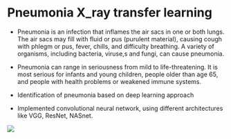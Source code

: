 # Pneumonia X_ray transfer learning
+ Pneumonia is an infection that inflames the air sacs in one or both lungs. The air sacs may fill with fluid or pus (purulent material), causing cough with phlegm or pus, fever, chills, and difficulty breathing. A variety of organisms, including bacteria, viruse,s and fungi, can cause pneumonia.

+ Pneumonia can range in seriousness from mild to life-threatening. It is most serious for infants and young children, people older than age 65, and people with health problems or weakened immune systems.

+ Identification of pneumonia based on deep learning approach
+ Implemented convolutional neural network, using different architectures like VGG, ResNet, NASnet.

![](https://github.com/mojtaba96/Pneumonia_X_ray_transfer_learning/blob/main/img.png)
